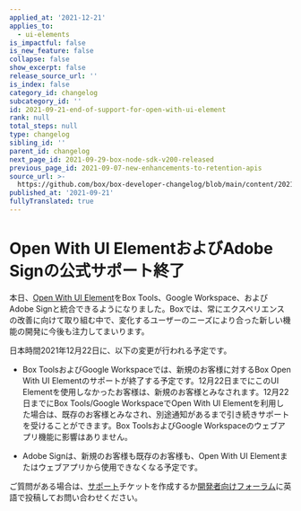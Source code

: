 ```yaml
---
applied_at: '2021-12-21'
applies_to:
  - ui-elements
is_impactful: false
is_new_feature: false
collapse: false
show_excerpt: false
release_source_url: ''
is_index: false
category_id: changelog
subcategory_id: ''
id: 2021-09-21-end-of-support-for-open-with-ui-element
rank: null
total_steps: null
type: changelog
sibling_id: ''
parent_id: changelog
next_page_id: 2021-09-29-box-node-sdk-v200-released
previous_page_id: 2021-09-07-new-enhancements-to-retention-apis
source_url: >-
  https://github.com/box/box-developer-changelog/blob/main/content/2021/09-21-end-of-support-for-open-with-ui-element.md
published_at: '2021-09-21'
fullyTranslated: true
---
```

# Open With UI ElementおよびAdobe Signの公式サポート終了

本日、[Open With UI Element][owuie]をBox Tools、Google Workspace、およびAdobe Signと統合できるようになりました。Boxでは、常にエクスペリエンスの改善に向けて取り組む中で、変化するユーザーのニーズにより合った新しい機能の開発に今後も注力してまいります。

日本時間2021年12月22日に、以下の変更が行われる予定です。

* Box ToolsおよびGoogle Workspaceでは、新規のお客様に対するBox Open With UI Elementのサポートが終了する予定です。12月22日までにこのUI Elementを使用しなかったお客様は、新規のお客様とみなされます。12月22日までにBox Tools/Google WorkspaceでOpen With UI Elementを利用した場合は、既存のお客様とみなされ、別途通知があるまで引き続きサポートを受けることができます。Box ToolsおよびGoogle Workspaceのウェブアプリ機能に影響はありません。

* Adobe Signは、新規のお客様も既存のお客様も、Open With UI Elementまたはウェブアプリから使用できなくなる予定です。

ご質問がある場合は、[サポート][support]チケットを作成するか[開発者向けフォーラム][forum]に英語で投稿してお問い合わせください。

[owuie]: g://embed/ui-elements/open-with

[support]: https://developer.box.com/support

[forum]: https://support.box.com/hc/en-us/community/topics/360001932973-Platform-and-Developer-Forum
